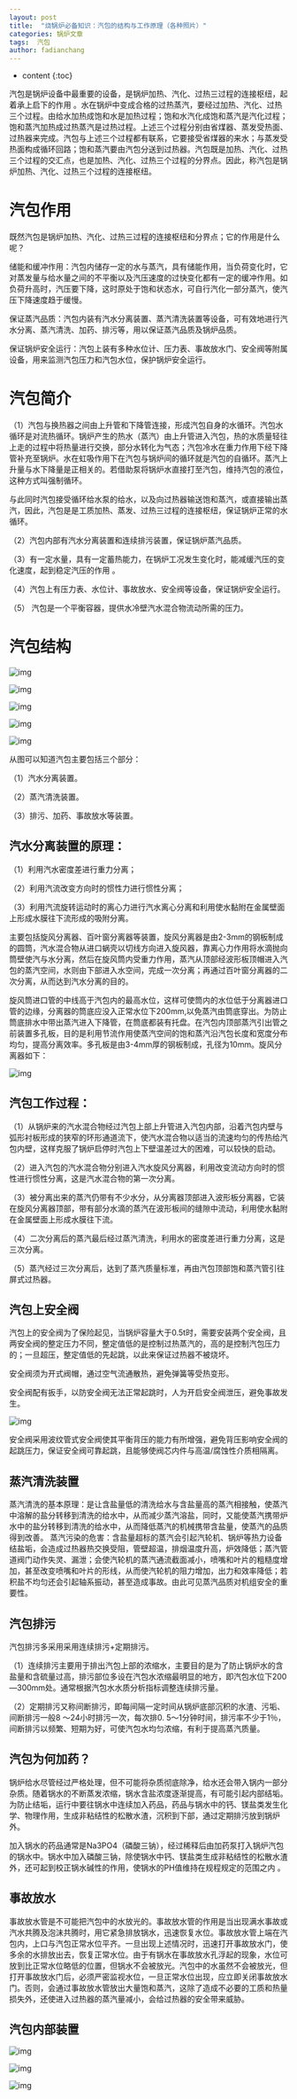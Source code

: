 ```yaml
---
layout: post
title:  "烧锅炉必备知识：汽包的结构与工作原理（各种照片）"
categories: 锅炉文章
tags:  汽包
author: fadianchang
---
```


* content
{:toc}

汽包是锅炉设备中最重要的设备，是锅炉加热、汽化、过热三过程的连接枢纽，起着承上启下的作用 。水在锅炉中变成合格的过热蒸汽，要经过加热、汽化、过热三个过程。由给水加热成饱和水是加热过程；饱和水汽化成饱和蒸汽是汽化过程；饱和蒸汽加热成过热蒸汽是过热过程。上述三个过程分别由省煤器、蒸发受热面、过热器来完成。汽包与上述三个过程都有联系，它要接受省煤器的来水；与蒸发受热面构成循环回路；饱和蒸汽要由汽包分送到过热器。汽包既是加热、汽化、过热三个过程的交汇点，也是加热、汽化、过热三个过程的分界点。因此，称汽包是锅炉加热、汽化、过热三个过程的连接枢纽。

# **汽包作用**

既然汽包是锅炉加热、汽化、过热三过程的连接枢纽和分界点；它的作用是什么呢？

储能和缓冲作用：汽包内储存一定的水与蒸汽，具有储能作用，当负荷变化时，它对蒸发量与给水量之间的不平衡以及汽压速度的过快变化都有一定的缓冲作用。如负荷升高时，汽压要下降，这时原处于饱和状态水，可自行汽化一部分蒸汽，使汽压下降速度趋于缓慢。

保证蒸汽品质：汽包内装有汽水分离装置、蒸汽清洗装置等设备，可有效地进行汽水分离、蒸汽清洗、加药、排污等，用以保证蒸汽品质及锅炉品质。

保证锅炉安全运行：汽包上装有多种水位计、压力表、事故放水门、安全阀等附属设备，用来监测汽包压力和汽包水位，保护锅炉安全运行。

# **汽包简介**

（1）汽包与换热器之间由上升管和下降管连接，形成汽包自身的水循环。汽包水循环是对流热循环。锅炉产生的热水（蒸汽）由上升管进入汽包，热的水质量轻往上走的过程中将热量进行交换，部分水转化为气态；汽包冷水在重力作用下经下降管补充至锅炉。水在虹吸作用下在汽包与锅炉间的循环就是汽包的自循环。蒸汽上升量与水下降量是正相关的。若借助泵将锅炉水直接打至汽包，维持汽包的液位，这种方式叫强制循环。

与此同时汽包接受循环给水泵的给水，以及向过热器输送饱和蒸汽，或直接输出蒸汽，因此，汽包是是工质加热、蒸发、过热三过程的连接枢纽，保证锅炉正常的水循环。

（2）汽包内部有汽水分离装置和连续排污装置，保证锅炉蒸汽品质。

（3）有一定水量，具有一定蓄热能力，在锅炉工况发生变化时，能减缓汽压的变化速度，起到稳定汽压的作用 。

（4）汽包上有压力表、水位计、事故放水、安全阀等设备，保证锅炉安全运行。

（5） 汽包是一个平衡容器，提供水冷壁汽水混合物流动所需的压力。

# **汽包结构**

![img](http://5b0988e595225.cdn.sohucs.com/images/20181228/cddde7346dff4abd83e59f55a9074199.jpeg)

![img](http://5b0988e595225.cdn.sohucs.com/images/20181228/7db59ee6b1b747159026fadc766f851a.jpeg)

![img](http://5b0988e595225.cdn.sohucs.com/images/20181228/d94ab8de70294a0d9ea5fac576df3745.jpeg)

![img](http://5b0988e595225.cdn.sohucs.com/images/20181228/69fe8c69c90048ecb513c4a684be23d1.jpeg)

![img](http://5b0988e595225.cdn.sohucs.com/images/20181228/272038404d51478cac0fcc38c5ec6fce.jpeg)

从图可以知道汽包主要包括三个部分：

（1）汽水分离装置。

（2）蒸汽清洗装置。

（3）排污、加药、事故放水等装置。

## 汽水分离装置的原理：

（1）利用汽水密度差进行重力分离；

（2）利用汽流改变方向时的惯性力进行惯性分离；

（3）利用汽流旋转运动时的离心力进行汽水离心分离和利用使水黏附在金属壁面上形成水膜往下流形成的吸附分离。

主要包括旋风分离器、百叶窗分离器等装置，旋风分离器是由2-3mm的钢板制成的圆筒，汽水混合物从进口蜗壳以切线方向进入旋风器，靠离心力作用将水滴抛向筒壁使汽与水分离，然后在旋风筒内受重力作用，蒸汽从顶部经波形板顶帽进入汽包的蒸汽空间，水则由下部进入水空间，完成一次分离；再通过百叶窗分离器的二次分离，从而达到汽水分离的目的。

旋风筒进口管的中线高于汽包内的最高水位，这样可使筒内的水位低于分离器进口管的边缘，分离器的筒底应没入正常水位下200mm,以免蒸汽由筒底穿出。为防止筒底排水中带出蒸汽进入下降管，在筒底都装有托盘。在汽包内顶部蒸汽引出管之前装置多孔板，目的是利用节流作用使蒸汽空间的饱和蒸汽沿汽包长度和宽度分布均匀，提高分离效率。多孔板是由3-4mm厚的钢板制成，孔径为10mm。旋风分离器如下：

![img](http://5b0988e595225.cdn.sohucs.com/images/20181228/4db3428bdcd84f58876457ef0dca0af4.jpeg)

## 汽包工作过程：

（1）从锅炉来的汽水混合物经过汽包上部上升管进入汽包内部，沿着汽包内壁与弧形衬板形成的狭窄的环形通道流下，使汽水混合物以适当的流速均匀的传热给汽包内壁，这样克服了锅炉启停时汽包上下壁温差过大的困难，可以较快的启动。

（2）进入汽包的汽水混合物分别进入汽水旋风分离器，利用改变流动方向时的惯性进行惯性分离，这是汽水混合物的第一次分离。

（3）被分离出来的蒸汽仍带有不少水分，从分离器顶部进入波形板分离器，它装在旋风分离器顶部，带有部分水滴的蒸汽在波形板间的缝隙中流动，利用使水黏附在金属壁面上形成水膜往下流。

（4）二次分离后的蒸汽最后经过蒸汽清洗，利用水的密度差进行重力分离，这是三次分离。

（5）蒸汽经过三次分离后，达到了蒸汽质量标准，再由汽包顶部饱和蒸汽管引往屏式过热器。

## 汽包上安全阀

汽包上的安全阀为了保险起见，当锅炉容量大于0.5t时，需要安装两个安全阀，且两安全阀的整定压力不同，整定值低的是控制过热蒸汽的，高的是控制汽包压力的；一旦超压，整定值低的先起跳，以此来保证过热器不被烧坏。

安全阀须为开式阀帽，通过空气流通散热，避免弹簧等受热变形。

安全阀配有扳手，以防安全阀无法正常起跳时，人为开启安全阀泄压，避免事故发生。

![img](http://5b0988e595225.cdn.sohucs.com/images/20181228/89d9599a5f1e42b0b241bf6c73216bf9.jpeg)

安全阀采用波纹管式安全阀使其平衡背压的能力有所增强，避免背压影响安全阀的起跳压力，保证安全阀可靠起跳，且能够使阀芯内件与高温/腐蚀性介质相隔离。

## 蒸汽清洗装置

蒸汽清洗的基本原理：是让含盐量低的清洗给水与含盐量高的蒸汽相接触，使蒸汽中溶解的盐分转移到清洗的给水中，从而减少蒸汽溶盐，同时，又能使蒸汽携带炉水中的盐分转移到清洗的给水中，从而降低蒸汽的机械携带含盐量，使蒸汽的品质得到改善。 蒸汽污染的危害：含盐量超标的蒸汽会引起汽轮机、锅炉等热力设备结盐垢，会造成过热器热交换受阻，管壁超温，排烟温度升高，炉效降低；蒸汽管道阀门动作失灵、漏泄；会使汽轮机的蒸汽通流截面减小，喷嘴和叶片的粗糙度增加，甚至改变喷嘴和叶片的形线，从而使汽轮机的阻力增加，出力和效率降低；若积盐不均匀还会引起轴系振动，甚至造成事故。由此可见蒸汽品质对机组安全的重要性。

## 汽包排污

汽包排污多采用采用连续排污+定期排污。

（1）连续排污主要用于排出汽包上部的浓缩水，主要目的是为了防止锅炉水的含盐量和含硫量过高，排污部位多设在汽包水浓缩最明显的地方，即汽包水位下200—300mm处。通常根据汽包水水质分析指标调整连续排污量。

（2）定期排污又称间断排污，即每间隔一定时间从锅炉底部沉积的水渣、污垢、间断排污一般8 ～24小时排污一次，每次排0. 5～1分钟时间，排污率不少于1％，间断排污以频繁、短期为好，可使汽包水均匀浓缩，有利于提高蒸汽质量。

## 汽包为何加药？

锅炉给水尽管经过严格处理，但不可能将杂质彻底除净，给水还会带入锅内一部分杂质。随着锅水的不断蒸发浓缩，锅水含盐浓度逐渐提高，有可能引起内部结垢。为防止结垢，运行中要往锅水中连续加入药品，药品与锅水中的钙、镁盐类发生化学、物理作用，生成非粘结性的松散水渣，沉积到下部，通过定期排污放到锅炉外。

加入锅水的药品通常是Na3PO4（磷酸三钠），经过稀释后由加药泵打入锅炉汽包的锅水中。锅水中加入磷酸三钠，除使锅水中钙、镁盐类生成非粘结性的松散水渣外，还可起到校正锅水碱性的作用，使锅水的PH值维持在规程规定的范围之内 。

## 事故放水

事故放水管是不可能把汽包中的水放光的。事故放水管的作用是当出现满水事故或汽水共腾及泡沫共腾时，用它紧急排放锅水，迅速恢复水位。事故放水管上端在汽包内，上口与汽包正常水位平齐。一旦出现上述情况时，迅速打开事故放水门，使多余的水排放出去，恢复正常水位。由于有锅水在事故放水孔浮起的现象，水位可放到比正常水位略低的位置，但锅水不会被放光。汽包中的水虽然不会被放光，但打开事故放水门后，必须严密监视水位，一旦正常水位出现，应立即关闭事故放水门。否则，会通过事故放水管放出大量饱和蒸汽，这除了造成不必要的工质和热量损失外，还使进入过热器的蒸汽量减小，会给过热器的安全带来威胁。

## 汽包内部装置

![img](http://5b0988e595225.cdn.sohucs.com/images/20181228/e381bf2615eb46dc9ddb068830d73948.jpeg)

![img](http://5b0988e595225.cdn.sohucs.com/images/20181228/e568dcb84b1a4abbab7292dbd69e8b95.jpeg)

![img](http://5b0988e595225.cdn.sohucs.com/images/20181228/a474e22e36b94ed48102216bd846e137.jpeg)
